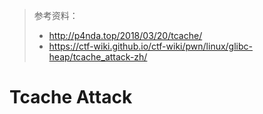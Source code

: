 > 参考资料：
>
> - <http://p4nda.top/2018/03/20/tcache/>
> - <https://ctf-wiki.github.io/ctf-wiki/pwn/linux/glibc-heap/tcache_attack-zh/>

# Tcache Attack

